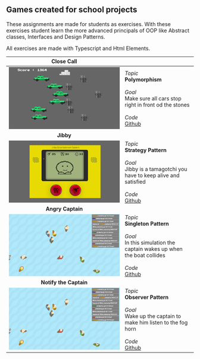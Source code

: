 ## Games created for school projects
These assignments are made for students as exercises. With these exercises student learn the more advanced principals of OOP like Abstract classes, Interfaces and Design Patterns. 

All exercises are made with Typescript and Html Elements. 

| **Close Call**  |   |
|:-:|:-|
| [![Close Call](./images/close_call.png)](https://hr-cmgt.github.io/PRG08-close-call-completed/) | *Topic* <br> **Polymorphism** <br><br> *Goal* <br>Make sure all cars stop right in front od the stones <br><br> *Code* <br>[Github](https://github.com/HR-CMGT/PRG08-close-call-completed) |
| **Jibby**  |   |
| [![Jibby](./images/jibby.png)](https://hr-cmgt.github.io/PRG08-Jibby-completed/) | *Topic* <br> **Strategy Pattern** <br><br> *Goal* <br>Jibby is a tamagotchi you have to keep alive and satisfied <br><br> *Code* <br>[Github](https://github.com/HR-CMGT/PRG08-Jibby-completed) |
| **Angry Captain**  |   |
| [![Angry Captain](./images/angry_captain.png)](https://hr-cmgt.github.io/PRG08-Angry-Captain-completed/) | *Topic* <br> **Singleton Pattern** <br><br> *Goal* <br>In this simulation the captain wakes up when the boat collides<br><br> *Code* <br>[Github](https://github.com/HR-CMGT/PRG08-Angry-Captain-completed) |
| **Notify the Captain**  |   |
| [![Angry Captain](./images/angry_captain.png)](https://hr-cmgt.github.io/PRG08-Notify-the-Captain-completed/) | *Topic* <br> **Observer Pattern** <br><br> *Goal* <br>Wake up the captain to make him listen to the fog horn<br><br> *Code* <br>[Github](https://github.com/HR-CMGT/PRG08-Notify-the-Captain-completed) |
